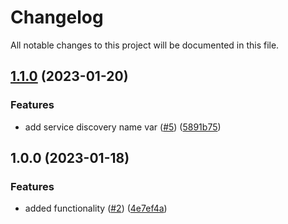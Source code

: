 # Changelog

All notable changes to this project will be documented in this file.

## [1.1.0](https://github.com/justtrackio/terraform-aws-kvstores/compare/v1.0.0...v1.1.0) (2023-01-20)


### Features

* add service discovery name var ([#5](https://github.com/justtrackio/terraform-aws-kvstores/issues/5)) ([5891b75](https://github.com/justtrackio/terraform-aws-kvstores/commit/5891b758e4e7430962f43f263ab76c724169de1a))

## 1.0.0 (2023-01-18)


### Features

* added functionality ([#2](https://github.com/justtrackio/terraform-aws-kvstores/issues/2)) ([4e7ef4a](https://github.com/justtrackio/terraform-aws-kvstores/commit/4e7ef4a34a08cf1d5f29136babb8ef98f2265295))

